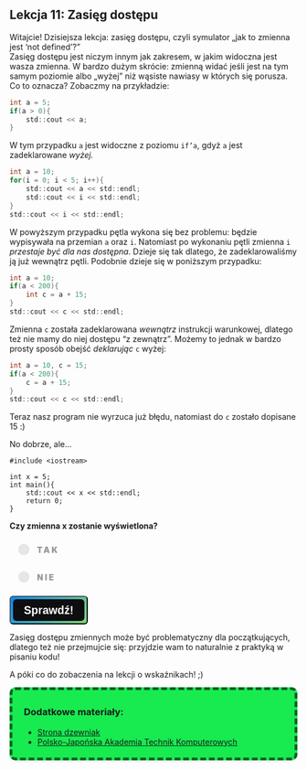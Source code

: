 <style>
.rad-label {
  display: flex;
  align-items: center;

  border-radius: 100px;
  padding: 10px 16px;
  margin: 10px 0;

  cursor: pointer;
  transition: .3s;
}

.rad-label:hover,
.rad-label:focus-within {
  background: hsla(0, 0%, 80%, .14);
}

.rad-input {
  position: absolute;
  visibility: hidden;
  width: 1px;
  height: 1px;
  opacity: 0;
  z-index: -1;
}

.rad-design {
  width: 18px;
  height: 18px;
  border-radius: 80px;

  background: linear-gradient(to right bottom, hsl(154, 97%, 62%), hsl(225, 97%, 62%));
  position: relative;
}

.rad-design::before {
  content: '';

  display: inline-block;
  width: inherit;
  height: inherit;
  border-radius: inherit;

  background: hsl(0, 0%, 90%);
  transform: scale(1.1);
  transition: .3s;
}

.rad-input:checked+.rad-design::before {
  transform: scale(0);
}

.rad-text {
  color: hsl(0, 0%, 60%);
  margin-left: 14px;
  letter-spacing: 3px;
  text-transform: uppercase;
  font-size: 14px;
  font-weight: 900;

  transition: .3s;
}

.rad-input:checked~.rad-text {
  color: hsl(0, 0%, 40%);
}

.btn {
  background-image: linear-gradient(135deg, #008aff, #86d472);
  border-radius: 6px;
  box-sizing: border-box;
  color: #ffffff;
  display: block;
  height: 50px;
  font-size: 1.4em;
  font-weight: 600;
  padding: 4px;
  position: relative;
  text-decoration: none;
  width: 7em;
  z-index: 2;
}

.btn:hover {
  color: #fff;
}

.btn .btnspan {
  align-items: center;
  background: #0e0e10;
  border-radius: 6px;
  display: flex;
  justify-content: center;
  height: 100%;
  transition: background 0.5s ease;
  width: 100%;
}

.btn:hover .btnspan {
  background: transparent;
}

.exercise {
	position: relative;
	max-width: 30em;
	
	background-color: #fff;
	padding: 1.125em 1.5em;
	font-size: 1.25em;
	border-radius: 1rem;
  box-shadow:	0 0.125rem 0.5rem rgba(0, 0, 0, .3), 0 0.0625rem 0.125rem rgba(0, 0, 0, .2);
}

.exercise::before {
	content: '';
	position: absolute;
	width: 0;
	height: 0;
	bottom: 100%;
	left: 1.5em; 
	border: .75rem solid transparent;
	border-top: none;

	border-bottom-color: #fff;
	filter: drop-shadow(0 -0.0625rem 0.0625rem rgba(0, 0, 0, .1));
}

.exerciseButton {
  border: 0;
  text-align: center;
  display: inline-block;
  padding: 14px;
  width: 150px;
  margin: 7px;
  color: #ffffff;
  background-color: #36a2eb;
  border-radius: 8px;
  font-family: "proxima-nova-soft", sans-serif;
  font-weight: 600;
  text-decoration: none;
  transition: box-shadow 200ms ease-out;
}
</style>

<h2>Lekcja 11: Zasięg dostępu</h2>

Witajcie! Dzisiejsza lekcja: zasięg dostępu, czyli symulator „jak to zmienna jest ‘not defined’?”<br/>
Zasięg dostępu jest niczym innym jak zakresem, w jakim widoczna jest wasza zmienna. W bardzo dużym skrócie: zmienną widać jeśli jest na tym samym poziomie albo „wyżej” niż wąsiste nawiasy w których się porusza. Co to oznacza? Zobaczmy na przykładzie:

```c
int a = 5;
if(a > 0){
	std::cout << a;
}
```

W tym przypadku ```a``` jest widoczne z poziomu ```if’a```, gdyż ```a``` jest zadeklarowane *wyżej.*

```c
int a = 10;
for(i = 0; i < 5; i++){
	std::cout << a << std::endl;
	std::cout << i << std::endl;
}
std::cout << i << std::endl;
```

W powyższym przypadku pętla wykona się bez problemu: będzie wypisywała na przemian ```a``` oraz ```i```. Natomiast po wykonaniu pętli zmienna ```i``` *przestaje być dla nas dostępna.* Dzieje się tak dlatego, że zadeklarowaliśmy ją już wewnątrz pętli. Podobnie dzieje się w poniższym przypadku:

```c
int a = 10;
if(a < 200){
	int c = a + 15;
}
std::cout << c << std::endl;
```

Zmienna ```c``` została zadeklarowana *wewnątrz* instrukcji warunkowej, dlatego też nie mamy do niej dostępu “z zewnątrz”. Możemy to jednak w bardzo prosty sposób obejść *deklarując* ```c``` wyżej:

```c
int a = 10, c = 15;
if(a < 200){
	c = a + 15;
}
std::cout << c << std::endl;
```

Teraz nasz program nie wyrzuca już błędu, natomiast do ```c``` zostało dopisane 15 :)<br/>

No dobrze, ale...<br/>

```
#include <iostream>

int x = 5;
int main(){
	std::cout << x << std::endl;
	return 0;
}
```
**Czy zmienna x zostanie wyświetlona?**

<form> 
<label class="rad-label">
<input type="radio" class="rad-input" name="fav_language" value="HTML" id="op1">
<div class="rad-design"></div>
<div class="rad-text">Tak</div>
</label>

<label class="rad-label">
<input type="radio" class="rad-input" name="fav_language" value="HTML" id="op2">
<div class="rad-design"></div>
<div class="rad-text">Nie</div>
</label>

</form>

<button id="baton" class="btn" onclick = "
if(document.getElementById('op1').checked || document.getElementById('op2').checked){
	if(document.getElementById('op1').checked){
		document.getElementById('answer').innerHTML = 'Zgadza się! x jest zadeklarowane wyżej, więc może zostać wyświetlone!';
		document.getElementById('answer').style='display:block;';
		}
	else if(document.getElementById('op2').checked){
		document.getElementById('answer').innerHTML = 'Dokładnie tak, brawo!';
		document.getElementById('answer').style='display:block;';
	}
	else{
		document.getElementById('answer').innerHTML = 'Nie do końca: zmienne *mogą* być deklarowane ponad funkcjami (co nie oznacza, że powinno się to robić), ale zostanie ona wyświetlona poprawnie.';
		document.getElementById('answer').style='display:block;';
	}
}
"><span class="btnspan">Sprawdź!</span></button>

<p id="answer" class="exercise" style="display:none;"></p>

Zasięg dostępu zmiennych może być problematyczny dla początkujących, dlatego też nie przejmujcie się: przyjdzie wam to naturalnie z praktyką w pisaniu kodu!<br/>

A póki co do zobaczenia na lekcji o wskaźnikach! ;)

<div style="background-color: #17eb50;border-radius: 10px;padding: 5px;padding-left: 20px;border: 5px #0f6124 dashed;">
<h3>Dodatkowe materiały:</h3>

- <a href="http://drzewniak.slupsk.pl/~ks/c/c_024.html">Strona dzewniak</a>
- <a href="https://edu.pjwstk.edu.pl/wyklady/pro/scb/PRG2CPP_files/node33.html">Polsko-Japońska Akademia Technik Komputerowych</a>

</div>